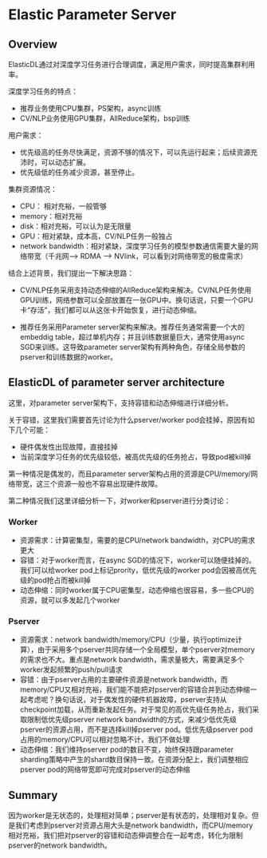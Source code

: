 # Elastic Parameter Server

## Overview


ElasticDL通过对深度学习任务进行合理调度，满足用户需求，同时提高集群利用率。

深度学习任务的特点：

- 推荐业务使用CPU集群，PS架构，async训练
- CV/NLP业务使用GPU集群，AllReduce架构，bsp训练

用户需求：

- 优先级高的任务尽快满足，资源不够的情况下，可以先运行起来；后续资源充沛时，可以动态扩展。
- 优先级低的任务减少资源，甚至停止。

集群资源情况：

- CPU： 相对充裕，一般管够
- memory：相对充裕
- disk：相对充裕，可以认为是无限量
- GPU：相对紧缺，成本高，CV/NLP任务一般独占
- network bandwidth：相对紧缺，深度学习任务的模型参数通信需要大量的网络带宽（千兆网--> RDMA --> NVlink，可以看到对网络带宽的极度需求）

结合上述背景，我们提出一下解决思路：

- CV/NLP任务采用支持动态伸缩的AllReduce架构来解决。CV/NLP任务使用GPU训练，网络参数可以全部放置在一张GPU中。换句话说，只要一个GPU卡“存活”，我们都可以从这张卡开始恢复，进行动态伸缩。

- 推荐任务采用Parameter server架构来解决。推荐任务通常需要一个大的embeddig table，超过单机内存；并且训练数据量巨大，通常使用async SGD来训练。这导致parameter server架构有两种角色，存储全局参数的pserver和训练数据的worker。


## ElasticDL of parameter server architecture

这里，对parameter server架构下，支持容错和动态伸缩进行详细分析。

关于容错，这里我们需要首先讨论为什么pserver/worker pod会挂掉，原因有如下几个可能：

- 硬件偶发性出现故障，直接挂掉
- 当前深度学习任务的优先级较低，被高优先级的任务抢占，导致pod被kill掉

第一种情况是偶发的，而且parameter server架构占用的资源是CPU/memory/网络带宽，这三个资源一般也不容易出现硬件故障。

第二种情况我们这里详细分析一下，对worker和pserver进行分类讨论：

### Worker

- 资源需求：计算密集型，需要的是CPU/network bandwidth，对CPU的需求更大
- 容错：对于worker而言，在async SGD的情况下，worker可以随便挂掉的。我们可以给worker pod上标记prority，低优先级的worker pod会因被高优先级的pod抢占而被kill掉
- 动态伸缩：同时worker属于CPU密集型，动态伸缩也很容易，多一些CPU的资源，就可以多发起几个worker


### Pserver

- 资源需求：network bandwidth/memory/CPU（少量，执行optimize计算），由于采用多个pserver共同存储一个全局模型，单个pserver对memory的需求也不大。重点是network bandwidth，需求量极大，需要满足多个worker发起频繁的push/pull请求
- 容错：由于pserver占用的主要硬件资源是network bandwidth，而memory/CPU又相对充裕，我们能不能把对pserver的容错合并到动态伸缩一起考虑呢？换句话说，对于偶发性的硬件机器故障，pserver支持从checkpoint加载，从而重新发起任务。对于常见的高优先级任务抢占，我们采取限制低优先级pserver network bandwidth的方式，来减少低优先级pserver的资源占用，而不是选择kill掉pserver pod。低优先级pserver pod占用的memory/CPU可以相对忽略不计，我们不做处理
- 动态伸缩：我们维持pserver pod的数目不变，始终保持跟parameter sharding策略中产生的shard数目保持一致。在资源分配上，我们调整相应pserver pod的网络带宽即可完成对pserver的动态伸缩

## Summary

因为worker是无状态的，处理相对简单；pserver是有状态的，处理相对复杂。但是我们考虑到pserver对资源占用大头是network bandwidth，而CPU/memory相对充裕，我们把对pserver的容错和动态伸调整合在一起考虑，转化为限制pserver的network bandwidth。